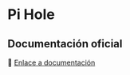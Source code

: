 # Pi Hole

## Documentación oficial

:link: [Enlace a documentación](https://github.com/pi-hole/docker-pi-hole/#running-pi-hole-docker)
